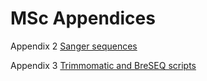 # MSc Appendices

Appendix 2
[Sanger sequences](../MSC_Appendices/Appendix_2.md)

Appendix 3
[Trimmomatic and BreSEQ scripts](../MSC_Appendices/Appendix_3.md)
